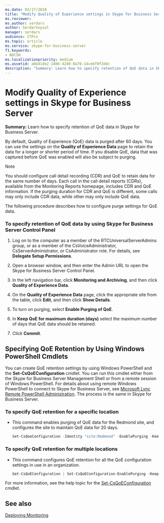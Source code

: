 ```yaml
---
ms.date: 03/17/2018
title: "Modify Quality of Experience settings in Skype for Business Server"
ms.reviewer: 
ms.author: serdars
author: SerdarSoysal
manager: serdars
audience: ITPro
ms.topic: article
ms.service: skype-for-business-server
f1.keywords:
- NOCSH
ms.localizationpriority: medium
ms.assetid: a6b41de2-1466-4240-8a70-14ce6f0f3ddc
description: "Summary: Learn how to specify retention of QoE data in Skype for Business Server."
---
```


# Modify Quality of Experience settings in Skype for Business Server

**Summary:** Learn how to specify retention of QoE data in Skype for Business Server.

By default, Quality of Experience (QoE) data is purged after 60 days. You can use the settings on the **Quality of Experience Data** page to retain the data for a longer or shorter period of time. If you disable QoE, data that was captured before QoE was enabled will also be subject to purging.

> [!NOTE]
> You should configure call detail recording (CDR) and QoE to retain data for the same number of days. Each call in the call detail reports (CDRs), available from the Monitoring Reports homepage, includes CDR and QoE information. If the purging duration for CDR and QoE is different, some calls may only include CDR data, while other may only include QoE data.

The following procedure describes how to configure purge settings for QoE data.

### To specify retention of QoE data by using Skype for Business Server Control Panel

1.  Log on to the computer as a member of the RTCUniversalServerAdmins group, or as a member of the CsVoiceAdministrator, CsServerAdministrator, or CsAdministrator role. For details, see **Delegate Setup Permissions**.

2. Open a browser window, and then enter the Admin URL to open the Skype for Business Server Control Panel.

3. In the left navigation bar, click **Monitoring and Archiving**, and then click **Quality of Experience Data**.

4. On the **Quality of Experience Data** page, click the appropriate site from the table, click **Edit**, and then click **Show Details**.

5. To turn on purging, select **Enable Purging of QoE**.

6. In **Keep QoE for maximum duration (days)** select the maximum number of days that QoE data should be retained.

7. Click **Commit**.

## Specifying QoE Retention by Using Windows PowerShell Cmdlets

You can create QoE retention settings by using Windows PowerShell and the **Set-CsQoEConfiguration** cmdlet. You can run this cmdlet either from the Skype for Business Server Management Shell or from a remote session of Windows PowerShell. For details about using remote Windows PowerShell to connect to Skype for Business Server, see [Microsoft Lync Remote PowerShell Administration](https://blog.insideo365.com/2011/08/remote-lync-powershell-administration/). The process is the same in Skype for Business Server.

### To specify QoE retention for a specific location

- This command enables purging of QoE data for the Redmond site, and configures the site to maintain QoE data for 20 days.

  ```PowerShell
  Set-CsQoeConfiguration -Identity "site:Redmond" -EnablePurging -KeepQoEDataForDays 20
  ```

### To specify QoE retention for multiple locations

- This command configures QoE retention for all the QoE configuration settings in use in an organization.

  ```PowerShell
  Get-CsQoEConfiguration | Set-CsQoEConfiguration-EnablePurging -KeepQoEDataForDays 20
  ```

For more information, see the help topic for the [Set-CsQoEConfiguration](/powershell/module/skype/set-csqoeconfiguration?view=skype-ps) cmdlet.

## See also

[Deploying Monitoring](/previous-versions/office/lync-server-2013/lync-server-2013-deploying-monitoring)
